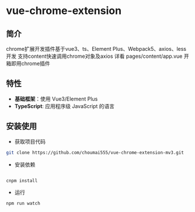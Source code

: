<h1>vue-chrome-extension</h1>

## 简介
chrome扩展开发插件基于vue3、ts、Element Plus、Webpack5、axios、less开发
支持content快速调用chrome对象及axios 详看 pages/content/app.vue
开箱即用chrome插件

## 特性
- **基础框架**：使用 Vue3/Element Plus
- **TypeScript**: 应用程序级 JavaScript 的语言

## 安装使用

- 获取项目代码

```bash
git clone https://github.com/choumai555/vue-chrome-extension-mv3.git
```

- 安装依赖

```bash

cnpm install

```

- 运行

```bash
npm run watch
```
